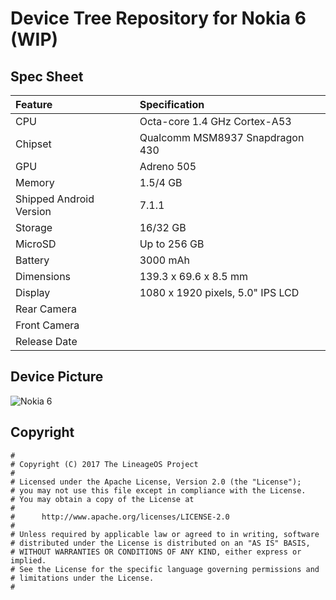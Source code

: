 # Device Tree Repository for Nokia 6 (WIP)

## Spec Sheet

| Feature                 | Specification                     | 
| :---------------------- | :-------------------------------- |
| CPU                     | Octa-core 1.4 GHz Cortex-A53      |
| Chipset                 | Qualcomm MSM8937 Snapdragon 430   |
| GPU                     | Adreno 505                        |
| Memory                  | 1.5/4 GB                          | 
| Shipped Android Version | 7.1.1                             |
| Storage                 | 16/32 GB                          |
| MicroSD                 | Up to 256 GB                      |
| Battery                 | 3000 mAh                          |
| Dimensions              | 139.3 x 69.6 x 8.5 mm             |
| Display                 | 1080 x 1920 pixels, 5.0" IPS LCD  |
| Rear Camera             |                                   |
| Front Camera            |                                   |
| Release Date            |                                   |

## Device Picture

![Nokia 6](http://2e.zol-img.com.cn/product/179_1200x900/500/ceSL3A6DNYvPk.jpg "Nokia 6")

## Copyright

```
#
# Copyright (C) 2017 The LineageOS Project
#
# Licensed under the Apache License, Version 2.0 (the "License");
# you may not use this file except in compliance with the License.
# You may obtain a copy of the License at
#
#      http://www.apache.org/licenses/LICENSE-2.0
#
# Unless required by applicable law or agreed to in writing, software
# distributed under the License is distributed on an "AS IS" BASIS,
# WITHOUT WARRANTIES OR CONDITIONS OF ANY KIND, either express or implied.
# See the License for the specific language governing permissions and
# limitations under the License.
#
